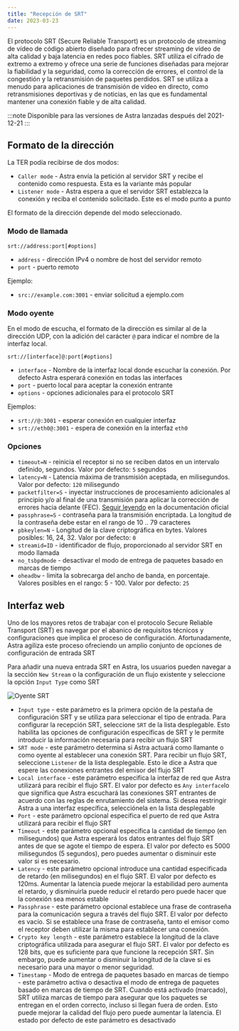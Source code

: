 ```yaml
---
title: "Recepción de SRT"
date: 2023-03-23
---
```


El protocolo SRT (Secure Reliable Transport) es un protocolo de streaming de vídeo de código abierto diseñado para ofrecer streaming de vídeo de alta calidad y baja latencia en redes poco fiables. SRT utiliza el cifrado de extremo a extremo y ofrece una serie de funciones diseñadas para mejorar la fiabilidad y la seguridad, como la corrección de errores, el control de la congestión y la retransmisión de paquetes perdidos. SRT se utiliza a menudo para aplicaciones de transmisión de vídeo en directo, como retransmisiones deportivas y de noticias, en las que es fundamental mantener una conexión fiable y de alta calidad.

:::note
Disponible para las versiones de Astra lanzadas después del 2021-12-21
:::

## Formato de la dirección[](https://help.cesbo.com/astra/receiving/ip/srt#address-format)

La TER podía recibirse de dos modos:

- `Caller mode` - Astra envía la petición al servidor SRT y recibe el contenido como respuesta. Esta es la variante más popular
- `Listener mode` - Astra espera a que el servidor SRT establezca la conexión y reciba el contenido solicitado. Este es el modo punto a punto

El formato de la dirección depende del modo seleccionado.

### Modo de llamada

```
srt://address:port[#options]
```

- `address` - dirección IPv4 o nombre de host del servidor remoto
- `port` - puerto remoto

Ejemplo:

- `src://example.com:3001` - enviar solicitud a ejemplo.com

### Modo oyente

En el modo de escucha, el formato de la dirección es similar al de la dirección UDP, con la adición del carácter `@` para indicar el nombre de la interfaz local.

```
srt://[interface]@:port[#options]
```

- `interface` - Nombre de la interfaz local donde escuchar la conexión. Por defecto Astra esperará conexión en todas las interfaces
- `port` - puerto local para aceptar la conexión entrante
- `options` - opciones adicionales para el protocolo SRT

Ejemplos:

- `srt://@:3001` - esperar conexión en cualquier interfaz
- `srt://eth0@:3001` - espera de conexión en la interfaz `eth0`

### Opciones

- `timeout=N` - reinicia el receptor si no se reciben datos en un intervalo definido, segundos. Valor por defecto: `5` segundos
- `latency=N` - Latencia máxima de transmisión aceptada, en milisegundos. Valor por defecto: `120` milisegundo
- `packetfilter=S` - inyectar instrucciones de procesamiento adicionales al principio y/o al final de una transmisión para aplicar la corrección de errores hacia delante (FEC). [Seguir leyendo](https://github.com/Haivision/srt/blob/master/docs/features/packet-filtering-and-fec.md#configuring-the-fec-filter) en la documentación oficial
- `passphrase=S` - contraseña para la transmisión encriptada. La longitud de la contraseña debe estar en el rango de 10 .. 79 caracteres
- `pbkeylen=N` - Longitud de la clave criptográfica en bytes. Valores posibles: 16, 24, 32. Valor por defecto: `0`
- `streamid=ID` - identificador de flujo, proporcionado al servidor SRT en modo llamada
- `no_tsbpdmode` - desactivar el modo de entrega de paquetes basado en marcas de tiempo
- `oheadbw` - limita la sobrecarga del ancho de banda, en porcentaje. Valores posibles en el rango: 5 - 100. Valor por defecto: `25`

## Interfaz web[](https://help.cesbo.com/astra/receiving/ip/srt#web-interface)

Uno de los mayores retos de trabajar con el protocolo Secure Reliable Transport (SRT) es navegar por el abanico de requisitos técnicos y configuraciones que implica el proceso de configuración. Afortunadamente, Astra agiliza este proceso ofreciendo un amplio conjunto de opciones de configuración de entrada SRT

Para añadir una nueva entrada SRT en Astra, los usuarios pueden navegar a la sección `New Stream` o la configuración de un flujo existente y seleccione la opción `Input Type` como SRT

![Oyente SRT](https://cdn.cesbo.com/help/astra/receiving/ip/srt/listener.png)

- `Input type` - este parámetro es la primera opción de la pestaña de configuración SRT y se utiliza para seleccionar el tipo de entrada. Para configurar la recepción SRT, seleccione `SRT` de la lista desplegable. Esto habilita las opciones de configuración específicas de SRT y le permite introducir la información necesaria para recibir un flujo SRT
- `SRT mode` - este parámetro determina si Astra actuará como llamante o como oyente al establecer una conexión SRT. Para recibir un flujo SRT, seleccione `Listener` de la lista desplegable. Esto le dice a Astra que espere las conexiones entrantes del emisor del flujo SRT
- `Local interface` - este parámetro especifica la interfaz de red que Astra utilizará para recibir el flujo SRT. El valor por defecto es `Any interface`lo que significa que Astra escuchará las conexiones SRT entrantes de acuerdo con las reglas de enrutamiento del sistema. Si desea restringir Astra a una interfaz específica, selecciónela en la lista desplegable
- `Port` - este parámetro opcional especifica el puerto de red que Astra utilizará para recibir el flujo SRT
- `Timeout` - este parámetro opcional especifica la cantidad de tiempo (en milisegundos) que Astra esperará los datos entrantes del flujo SRT antes de que se agote el tiempo de espera. El valor por defecto es 5000 milisegundos (5 segundos), pero puedes aumentar o disminuir este valor si es necesario.
- `Latency` - este parámetro opcional introduce una cantidad especificada de retardo (en milisegundos) en el flujo SRT. El valor por defecto es 120ms. Aumentar la latencia puede mejorar la estabilidad pero aumenta el retardo, y disminuirla puede reducir el retardo pero puede hacer que la conexión sea menos estable
- `Passphrase` - este parámetro opcional establece una frase de contraseña para la comunicación segura a través del flujo SRT. El valor por defecto es vacío. Si se establece una frase de contraseña, tanto el emisor como el receptor deben utilizar la misma para establecer una conexión.
- `Crypto key length` - este parámetro establece la longitud de la clave criptográfica utilizada para asegurar el flujo SRT. El valor por defecto es 128 bits, que es suficiente para que funcione la recepción SRT. Sin embargo, puede aumentar o disminuir la longitud de la clave si es necesario para una mayor o menor seguridad.
- `Timestamp` - Modo de entrega de paquetes basado en marcas de tiempo - este parámetro activa o desactiva el modo de entrega de paquetes basado en marcas de tiempo de SRT. Cuando está activado (marcado), SRT utiliza marcas de tiempo para asegurar que los paquetes se entregan en el orden correcto, incluso si llegan fuera de orden. Esto puede mejorar la calidad del flujo pero puede aumentar la latencia. El estado por defecto de este parámetro es desactivado
